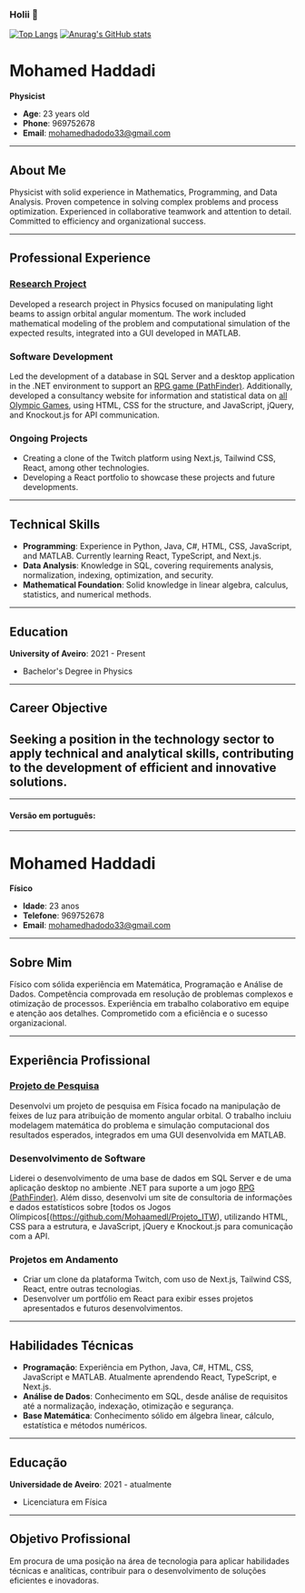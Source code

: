 ### Holii 👋

<!--
**Mohaamedl/mohaamedl** is a ✨ _special_ ✨ repository because its `README.md` (this file) appears on your GitHub profile.

Here are some ideas to get you started:

- 🔭 I’m currently working on ...
- 🌱 I’m currently learning ...
- 👯 I’m looking to collaborate on ...
- 🤔 I’m looking for help with ...
- 💬 Ask me about ...
- 📫 How to reach me: ...
- 😄 Pronouns: ...
- ⚡ Fun fact: ...
-->
[![Top Langs](https://github-readme-stats.vercel.app/api/top-langs/?username=mohaamedl&layout=donut-vertical&hide=jupyter%20notebook,html)](https://github.com/anuraghazra/github-readme-stats)
[![Anurag's GitHub stats](https://github-readme-stats.vercel.app/api?username=mohaamedl)](https://github.com/anuraghazra/github-readme-stats)
# Mohamed Haddadi
**Physicist**

- **Age**: 23 years old
- **Phone**: 969752678
- **Email**: mohamedhadodo33@gmail.com

---

## About Me
Physicist with solid experience in Mathematics, Programming, and Data Analysis. Proven competence in solving complex problems and process optimization. Experienced in collaborative teamwork and attention to detail. Committed to efficiency and organizational success.

---

## Professional Experience

### [Research Project](https://github.com/Mohaamedl/Physics-Project)
Developed a research project in Physics focused on manipulating light beams to assign orbital angular momentum. The work included mathematical modeling of the problem and computational simulation of the expected results, integrated into a GUI developed in MATLAB.

### Software Development
Led the development of a database in SQL Server and a desktop application in the .NET environment to support an [RPG game (PathFinder)](https://github.com/Mohaamedl/DB-project). Additionally, developed a consultancy website for information and statistical data on [all Olympic Games](https://github.com/Mohaamedl/Projeto_ITW), using HTML, CSS for the structure, and JavaScript, jQuery, and Knockout.js for API communication.

### Ongoing Projects
- Creating a clone of the Twitch platform using Next.js, Tailwind CSS, React, among other technologies.
- Developing a React portfolio to showcase these projects and future developments.

---

## Technical Skills
- **Programming**: Experience in Python, Java, C#, HTML, CSS, JavaScript, and MATLAB. Currently learning React, TypeScript, and Next.js.
- **Data Analysis**: Knowledge in SQL, covering requirements analysis, normalization, indexing, optimization, and security.
- **Mathematical Foundation**: Solid knowledge in linear algebra, calculus, statistics, and numerical methods.

---

## Education
**University of Aveiro**: 2021 - Present
- Bachelor's Degree in Physics
  
---

## Career Objective
Seeking a position in the technology sector to apply technical and analytical skills, contributing to the development of efficient and innovative solutions.
---



--- 
#### Versão em português:
---

# Mohamed Haddadi
**Físico**

- **Idade**: 23 anos
- **Telefone**: 969752678
- **Email**: mohamedhadodo33@gmail.com

---
## Sobre Mim
Físico com sólida experiência em Matemática, Programação e Análise de Dados. Competência comprovada em resolução de problemas complexos e otimização de processos. Experiência em trabalho colaborativo em equipe e atenção aos detalhes. Comprometido com a eficiência e o sucesso organizacional.

---

## Experiência Profissional

### [Projeto de Pesquisa](https://github.com/Mohaamedl/Physics-Project)
Desenvolvi um projeto de pesquisa em Física focado na manipulação de feixes de luz para atribuição de momento angular orbital. O trabalho incluiu modelagem matemática do problema e simulação computacional dos resultados esperados, integrados em uma GUI desenvolvida em MATLAB.

### Desenvolvimento de Software
Liderei o desenvolvimento de uma base de dados em SQL Server e de uma aplicação desktop no ambiente .NET para suporte a um jogo [RPG (PathFinder)](https://github.com/Mohaamedl/DB-project). Além disso, desenvolvi um site de consultoria de informações e dados estatísticos sobre [todos os Jogos Olímpicos[(https://github.com/Mohaamedl/Projeto_ITW), utilizando HTML, CSS para a estrutura, e JavaScript, jQuery e Knockout.js para comunicação com a API.

### Projetos em Andamento
- Criar um clone da plataforma Twitch, com uso de Next.js, Tailwind CSS, React, entre outras tecnologias.
- Desenvolver um portfólio em React para exibir esses projetos apresentados e futuros desenvolvimentos.

---
## Habilidades Técnicas
- **Programação**: Experiência em Python, Java, C#, HTML, CSS, JavaScript e MATLAB. Atualmente aprendendo React, TypeScript, e Next.js.
- **Análise de Dados**: Conhecimento em SQL, desde análise de requisitos até a normalização, indexação, otimização e segurança.
- **Base Matemática**: Conhecimento sólido em álgebra linear, cálculo, estatística e métodos numéricos.

---
## Educação
**Universidade de Aveiro**: 2021 - atualmente
- Licenciatura em Física

---

## Objetivo Profissional
Em procura de uma posição na área de tecnologia para aplicar habilidades técnicas e analíticas, contribuir para o desenvolvimento de soluções eficientes e inovadoras.
